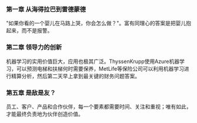 ### 第一章 从海得拉巴到雷德蒙德
  "如果你看的一个婴儿在马路上哭，你会怎么做？"。富有同理心的答案是把婴儿抱起来，而不是报警。

### 第二章 领导力的创新
  机器学习的实用价值巨大，应用也极其广泛。ThyssenKrupp使用Azure机器学习，可以预测电梯和扶梯何时需要保养，MetLife等保险公司可以利用机器学习进行精算分析，然后第二天早上拿到最关键的财务问题答案。

### 第五章 是敌是友？
  员工、客户、产品和合作伙伴，每一个要素都需要时间、关注和重视；唯有如此，才能最终负责地为伙伴创造价值。